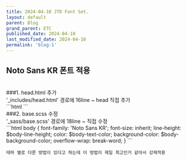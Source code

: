 ```yaml
---
title: 2024-04-10 JTD Font Set.
layout: default
parent: Blog
grand_parent: ETC
published_date: 2024-04-10
last_modified_date: 2024-04-10
permalink: 'blog-1'
---
```


## Noto Sans KR 폰트 적용
<br>
###1. head.html 추가
<br>
'_includes/head.html' 경로에 16line ~ head 직접 추가
<br>
```html
<head>
  <meta charset="UTF-8">
  <meta http-equiv="X-UA-Compatible" content="IE=Edge">
  <link href="https://fonts.googleapis.com/..." rel="stylesheet">
```
<br>
###2. base.scss 수정
<br>
'_sass/base.scss' 경로에 18line ~ 직접 수정 
<br>
```html
  body {
    font-family: 'Noto Sans KR'; <!-- 폰트이름으로 변경 -->
    font-size: inherit;
    line-height: $body-line-height;
    color: $body-text-color;
    background-color: $body-background-color;
    overflow-wrap: break-word;
  }
```

`테마 별로 다른 방법이 있다고 하는데 이 방법이 제일 최고인거 같아서 강제적용`